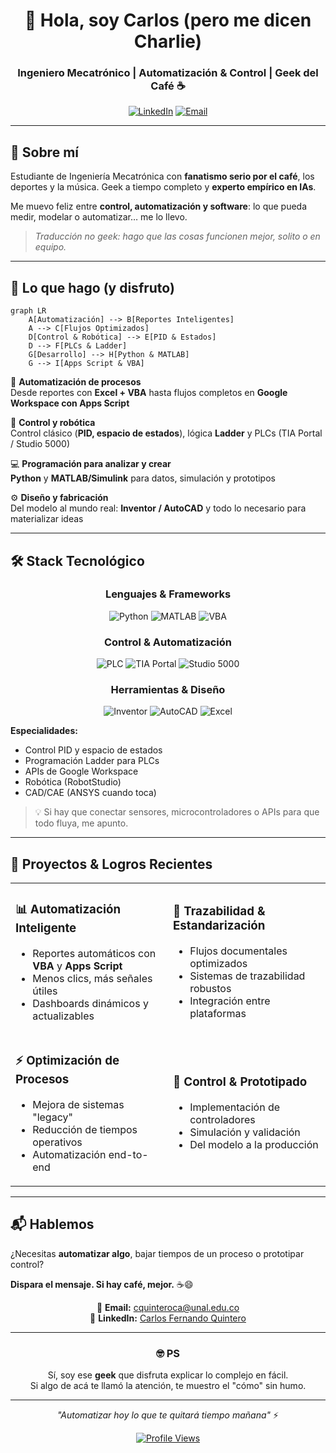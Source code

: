 <div align="center">

# 👋 Hola, soy Carlos (pero me dicen Charlie)

### Ingeniero Mecatrónico | Automatización & Control | Geek del Café ☕

[![LinkedIn](https://img.shields.io/badge/LinkedIn-Conectar-0077B5?style=for-the-badge&logo=linkedin&logoColor=white)](https://linkedin.com/in/carlos-fernando-quintero-8ba0821a5)
[![Email](https://img.shields.io/badge/Email-Contactar-D14836?style=for-the-badge&logo=gmail&logoColor=white)](mailto:cquinteroca@unal.edu.co)

</div>

---

## 🎯 Sobre mí

Estudiante de Ingeniería Mecatrónica con **fanatismo serio por el café**, los deportes y la música. Geek a tiempo completo y **experto empírico en IAs**.

Me muevo feliz entre **control, automatización y software**: lo que pueda medir, modelar o automatizar… me lo llevo.

> *Traducción no geek: hago que las cosas funcionen mejor, solito o en equipo.*

---

## 💼 Lo que hago (y disfruto)
```mermaid
graph LR
    A[Automatización] --> B[Reportes Inteligentes]
    A --> C[Flujos Optimizados]
    D[Control & Robótica] --> E[PID & Estados]
    D --> F[PLCs & Ladder]
    G[Desarrollo] --> H[Python & MATLAB]
    G --> I[Apps Script & VBA]
```

🔧 **Automatización de procesos**  
Desde reportes con **Excel + VBA** hasta flujos completos en **Google Workspace con Apps Script**

🤖 **Control y robótica**  
Control clásico (**PID, espacio de estados**), lógica **Ladder** y PLCs (TIA Portal / Studio 5000)

💻 **Programación para analizar y crear**  
**Python** y **MATLAB/Simulink** para datos, simulación y prototipos

⚙️ **Diseño y fabricación**  
Del modelo al mundo real: **Inventor / AutoCAD** y todo lo necesario para materializar ideas

---

## 🛠️ Stack Tecnológico

<div align="center">

### Lenguajes & Frameworks
![Python](https://img.shields.io/badge/Python-3776AB?style=for-the-badge&logo=python&logoColor=white)
![MATLAB](https://img.shields.io/badge/MATLAB-0076A8?style=for-the-badge&logo=mathworks&logoColor=white)
![VBA](https://img.shields.io/badge/VBA-217346?style=for-the-badge&logo=microsoft-excel&logoColor=white)

### Control & Automatización
![PLC](https://img.shields.io/badge/PLC_Programming-FF6B35?style=for-the-badge)
![TIA Portal](https://img.shields.io/badge/TIA_Portal-009999?style=for-the-badge)
![Studio 5000](https://img.shields.io/badge/Studio_5000-CC0000?style=for-the-badge)

### Herramientas & Diseño
![Inventor](https://img.shields.io/badge/Inventor-0696D7?style=for-the-badge&logo=autodesk&logoColor=white)
![AutoCAD](https://img.shields.io/badge/AutoCAD-E51050?style=for-the-badge&logo=autodesk&logoColor=white)
![Excel](https://img.shields.io/badge/Excel_Avanzado-217346?style=for-the-badge&logo=microsoft-excel&logoColor=white)

</div>

**Especialidades:**
- Control PID y espacio de estados
- Programación Ladder para PLCs
- APIs de Google Workspace
- Robótica (RobotStudio)
- CAD/CAE (ANSYS cuando toca)

> 💡 Si hay que conectar sensores, microcontroladores o APIs para que todo fluya, me apunto.

---

## 🚀 Proyectos & Logros Recientes

<table>
<tr>
<td width="50%">

### 📊 Automatización Inteligente
- Reportes automáticos con **VBA** y **Apps Script**
- Menos clics, más señales útiles
- Dashboards dinámicos y actualizables

</td>
<td width="50%">

### 📁 Trazabilidad & Estandarización
- Flujos documentales optimizados
- Sistemas de trazabilidad robustos
- Integración entre plataformas

</td>
</tr>
<tr>
<td width="50%">

### ⚡ Optimización de Procesos
- Mejora de sistemas "legacy"
- Reducción de tiempos operativos
- Automatización end-to-end

</td>
<td width="50%">

### 🔧 Control & Prototipado
- Implementación de controladores
- Simulación y validación
- Del modelo a la producción

</td>
</tr>
</table>

---

## 📬 Hablemos

¿Necesitas **automatizar algo**, bajar tiempos de un proceso o prototipar control?

**Dispara el mensaje. Si hay café, mejor.** ☕😄

<div align="center">

📧 **Email:** [cquinteroca@unal.edu.co](mailto:cquinteroca@unal.edu.co)  
💼 **LinkedIn:** [Carlos Fernando Quintero](https://linkedin.com/in/carlos-fernando-quintero-8ba0821a5)

</div>

---

<div align="center">

### 🤓 PS

Sí, soy ese **geek** que disfruta explicar lo complejo en fácil.  
Si algo de acá te llamó la atención, te muestro el "cómo" sin humo.

---

*"Automatizar hoy lo que te quitará tiempo mañana"* ⚡

[![Profile Views](https://komarev.com/ghpvc/?username=tuusuario&color=blueviolet&style=for-the-badge)](https://github.com/tuusuario)

</div>
